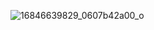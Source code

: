 ![16846639829_0607b42a00_o](https://user-images.githubusercontent.com/2470152/152406419-a8798cc1-eccc-4362-a1dc-ee19e54d5e70.jpg)



<!--
**andychase/andychase** is a ✨ _special_ ✨ repository because its `README.md` (this file) appears on your GitHub profile.

Here are some ideas to get you started:

- 🔭 I’m currently working on ...
- 🌱 I’m currently learning ...
- 👯 I’m looking to collaborate on ...
- 🤔 I’m looking for help with ...
- 💬 Ask me about ...
- 📫 How to reach me: ...
- 😄 Pronouns: ...
- ⚡ Fun fact: ...
-->
